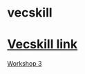 # vecskill
# [Vecskill link](https://natheelic.github.io/vecskill/)

[Workshop 3](https://natheelic.github.io/vecskill/Workshop-3/WorkShop-3-DFRobot_MAX30102-master.zip)